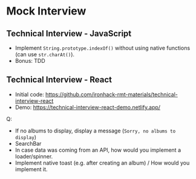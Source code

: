 

# Mock Interview



## Technical Interview - JavaScript

- Implement `String.prototype.indexOf()` without using native functions (can use `str.charAt()`).
- Bonus: TDD


## Technical Interview - React

- Initial code: https://github.com/ironhack-rmt-materials/technical-interview-react
- Demo: https://technical-interview-react-demo.netlify.app/


Q:
- If no albums to display, display a message (`Sorry, no albums to display`)
- SearchBar
- In case data was coming from an API, how would you implement a loader/spinner.
- Implement native toast (e.g. after creating an album) / How would you implement it.

